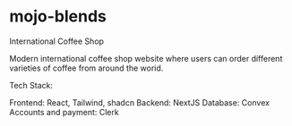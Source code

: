 # mojo-blends
International Coffee Shop

Modern international coffee shop website where users can order different varieties of coffee from around the worid.

Tech Stack:

Frontend: React, Tailwind, shadcn
Backend: NextJS
Database: Convex
Accounts and payment: Clerk
